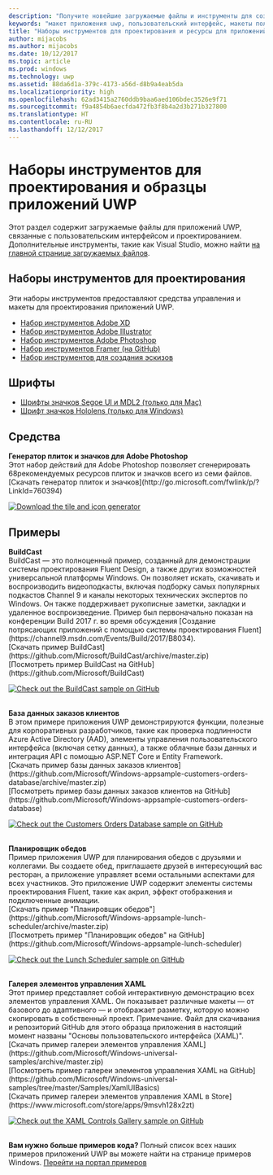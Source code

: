 ```yaml
---
description: "Получите новейшие загружаемые файлы и инструменты для создания макета пользовательского интерфейса приложений UWP и проектирования элементов управления."
keywords: "макет приложения uwp, пользовательский интерфейс, макеты пользовательского интерфейса, загружаемые файлы, инструменты uwp"
title: "Наборы инструментов для проектирования и ресурсы для приложений UWP"
author: mijacobs
ms.author: mijacobs
ms.date: 10/12/2017
ms.topic: article
ms.prod: windows
ms.technology: uwp
ms.assetid: 88da6d1a-379c-4173-a56d-d8b9a4eab5da
ms.localizationpriority: high
ms.openlocfilehash: 62ad3415a2760ddb9baa6aed106bdec3526e9f71
ms.sourcegitcommit: f9a4854b6aecfda472fb3f8b4a2d3b271b327800
ms.translationtype: HT
ms.contentlocale: ru-RU
ms.lasthandoff: 12/12/2017
---
```

# <a name="design-toolkits-and-samples-for-uwp-apps"></a>Наборы инструментов для проектирования и образцы приложений UWP
 

Этот раздел содержит загружаемые файлы для приложений UWP, связанные с пользовательским интерфейсом и проектированием. Дополнительные инструменты, такие как Visual Studio, можно найти [на главной странице загружаемых файлов](https://developer.microsoft.com/downloads). 


## <a name="design-toolkits"></a>Наборы инструментов для проектирования

Эти наборы инструментов предоставляют средства управления и макеты для проектирования приложений UWP.

* [Набор инструментов Adobe XD](https://aka.ms/adobexdtoolkit)
* [Набор инструментов Adobe Illustrator](https://aka.ms/adobeillustratortoolkit)
* [Набор инструментов Adobe Photoshop](https://aka.ms/adobephotoshoptoolkit)
* [Набор инструментов Framer (на GitHub)](https://aka.ms/framertoolkit)
* [Набор инструментов для создания эскизов](https://aka.ms/sketchtoolkit)

## <a name="fonts"></a>Шрифты

* [Шрифты значков Segoe UI и MDL2 (только для Mac)](https://aka.ms/SegoeFonts)
* [Шрифт значков Hololens (только для Windows)](https://aka.ms/hololensiconfont)

## <a name="tools"></a>Средства

<div class="side-by-side">
<div class="side-by-side-content">
  <div class="side-by-side-content-left">
            <p><b>Генератор плиток и значков для Adobe Photoshop</b><br/>
Этот набор действий для Adobe Photoshop позволяет сгенерировать 68рекомендуемых ресурсов плиток и значков всего из семи файлов. <br/>[Скачать генератор плиток и значков](http://go.microsoft.com/fwlink/p/?LinkId=760394)</p>    
  </div>
  <div class="side-by-side-content-right">
<a href="http://go.microsoft.com/fwlink/p/?LinkId=760394"><img src="images/tile-icon-generator.png" alt="Download the tile and icon generator" /></a>
  </div>
</div>
</div>


## <a name="samples"></a>Примеры

<div class="side-by-side">
<div class="side-by-side-content">
  <div class="side-by-side-content-left">
            <p><b>BuildCast</b> <br/>
BuildCast — это полноценный пример, созданный для демонстрации системы проектирования Fluent Design, а также других возможностей универсальной платформы Windows. Он позволяет искать, скачивать и воспроизводить видеоподкасты, включая подборку самых популярных подкастов Channel 9 и каналы некоторых технических экспертов по Windows. Он также поддерживает рукописные заметки, закладки и удаленное воспроизведение. Пример был первоначально показан на конференции Build 2017 г. во время обсуждения [Создание потрясающих приложений с помощью системы проектирования Fluent](https://channel9.msdn.com/Events/Build/2017/B8034). <br/>[Скачать пример BuildCast](https://github.com/Microsoft/BuildCast/archive/master.zip) <br/>[Посмотреть пример BuildCast на GitHub](https://github.com/Microsoft/BuildCast)</p>    
  </div>
  <div class="side-by-side-content-right">
<a href="https://github.com/Microsoft/BuildCast"><img src="images/buildcast.png" alt="Check out the BuildCast sample on GitHub" /></a>
  </div>
</div>
</div>
<br/>

<div class="side-by-side">
<div class="side-by-side-content">
  <div class="side-by-side-content-left">
            <p><b>База данных заказов клиентов</b> <br/>
В этом примере приложения UWP демонстрируются функции, полезные для корпоративных разработчиков, такие как проверка подлинности Azure Active Directory (AAD), элементы управления пользовательского интерфейса (включая сетку данных), а также облачные базы данных и интеграция API с помощью ASP.NET Core и Entity Framework. <br/>[Скачать пример базы данных заказов клиентов] (https://github.com/Microsoft/Windows-appsample-customers-orders-database/archive/master.zip) <br/>[Посмотреть пример базы данных заказов клиентов на GitHub](https://github.com/Microsoft/Windows-appsample-customers-orders-database)</p>   
  </div>
  <div class="side-by-side-content-right">
<a href="https://github.com/Microsoft/Windows-appsample-customers-orders-database"><img src="images/customers-orders-database.png" alt="Check out the Customers Orders Database sample on GitHub" /></a>
  </div>
</div>
</div>
<br/>

<div class="side-by-side">
<div class="side-by-side-content">
  <div class="side-by-side-content-left">
            <p><b>Планировщик обедов</b><br/>
Пример приложения UWP для планирования обедов с друзьями и коллегами. Вы создаете обед, приглашаете друзей в интересующий вас ресторан, а приложение управляет всеми остальными аспектами для всех участников. Это приложение UWP содержит элементы системы проектирования Fluent, такие как акрил, эффект отображения и подключенные анимации. <br/>[Скачать пример "Планировщик обедов"] (https://github.com/Microsoft/Windows-appsample-lunch-scheduler/archive/master.zip) <br/>[Посмотреть пример "Планировщик обедов" на GitHub](https://github.com/Microsoft/Windows-appsample-lunch-scheduler)</p>    
  </div>
  <div class="side-by-side-content-right">
<a href="https://github.com/Microsoft/Windows-appsample-lunch-scheduler"><img src="images/lunch-scheduler.png" alt="Check out the Lunch Scheduler sample on GitHub" /></a>
  </div>
</div>
</div>
<br/>

<div class="side-by-side">
<div class="side-by-side-content">
  <div class="side-by-side-content-left">
            <p><b>Галерея элементов управления XAML</b><br/>
Этот пример представляет собой интерактивную демонстрацию всех элементов управления XAML. Он показывает различные макеты — от базового до адаптивного — и отображает разметку, которую можно скопировать в собственный проект. Примечание. Файл для скачивания и репозиторий GitHub для этого образца приложения в настоящий момент названы "Основы пользовательского интерфейса (XAML)". <br/>[Скачать пример галереи элементов управления XAML] (https://github.com/Microsoft/Windows-universal-samples/archive/master.zip) <br/>[Посмотреть пример галереи элементов управления XAML на GitHub](https://github.com/Microsoft/Windows-universal-samples/tree/master/Samples/XamlUIBasics) <br/>[Скачать пример галереи элементов управления XAML в Store](https://www.microsoft.com/store/apps/9msvh128x2zt)</p>    
  </div>
  <div class="side-by-side-content-right">
<a href="https://github.com/Microsoft/Windows-universal-samples/tree/master/Samples/XamlUIBasics"><img src="images/xaml-controls-gallery.png" alt="Check out the XAML Controls Gallery sample on GitHub" /></a>
  </div>
</div>
</div>
<br/>

<b>Вам нужно больше примеров кода?</b> Полный список всех наших примеров приложений UWP вы можете найти на странице примеров Windows. [Перейти на портал примеров](https://developer.microsoft.com/samples)